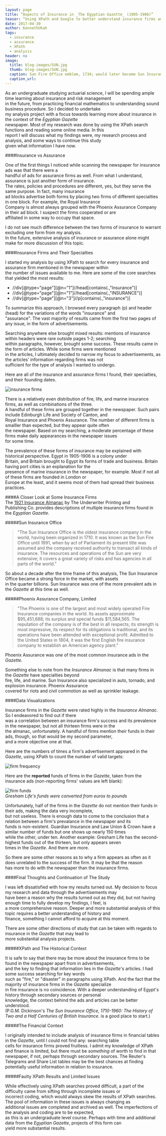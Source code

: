 ```yaml
---
layout: page
title: “Aspects of Insurance in _The Egyptian Gazette_ (1905-1906)”
teaser: “Using XPath and Google to better understand insurance firms and their presence in the Egyptian Gazette Newspaper”
date: 2017-04-30
author: KennethUkah
tags:
  - insurance
  - assurance
  - XPath
  - analysis
header: no
image:
  title: blog-images/SUN.jpg
  thumb: blog-images/SUN.jpg
  caption: Sun Fire Office emblem, 1734; would later become Sun Insurance Office 
  caption_url:
---
```

As an undergraduate studying actuarial science, I will be spending ample time learning about insurance and risk management  
in the future, from practicing financial mathematics to understanding sound business procedure. So I decided to undertake  
my analysis project with a focus towards learning more about insurance in the context of the _Egyptian Gazette_  
newspaper. Most of my research was done by using the XPath search functions and reading some online media. In this  
report I will discuss what my findings were, my research process and analysis, and some ways to continue this study  
given what information I have now.

####Insurance vs Assurance

One of the first things I noticed while scanning the newspaper for insurance ads was that there were a  
handful of ads for assurance firms as well. From what I understand, assurance is just another form of insurance.  
The rates, policies and procedures are different, yes, but they serve the same purpose. In fact, many insurance  
ad blocks advertise both forms by placing two firms of different specialties in one block. For example, the Royal Insurance  
Company is almost always grouped with the Phoenix Assurance Company in their ad block. I suspect the firms cooperated or are  
affiliated in some way to occupy that space.

I do not see much difference between the two forms of insurance to warrant excluding one form from my analysis.  
In the future, extensive analysis of insurance or assurance alone might make for more discussion of this topic.

####Insurance Firms and Their Specialties

I started my analysis by using XPath to search for every insurance and assurance firm mentioned in the newspaper within  
the number of issues available to me. Here are some of the core searches that yielded the most results:

- //div[@type="page"][@n="1"]//head[contains(.,"Insurance")]
- //div[@type="page"][@n="1"]//head[contains(.,"INSURANCE")]
- //div[@type="page"][@n="3"]//p[contains(.,"insurance")]

To summarize this approach, I browsed every paragraph (p) and header (head) for the variations of the words "insurance" and  
"assurance". The vast majority of results came from the first two pages of any issue, in the form of advertisements.

Searching anywhere else brought mixed results: mentions of insurance within headers were rare outside pages 1-2; searching  
within paragraphs, however, brought some success. These results came in the form of articles. While some firms were mentioned  
in the articles, I ultimately decided to narrow my focus to advertisements, as the articles' information regarding firms was not  
sufficient for the type of analysis I wanted to undergo.

Here are all of the insurance and assurance firms I found, their specialties, and their founding dates.

![insurance firms](EGFirms.png)

There is a relatively even distribution of fire, life, and marine insurance firms, as well as combinations of the three.  
A handful of these firms are grouped together in the newspaper. Such pairs include Edinburgh Life and Society of Canton, and  
Royal Insurance and Phoenix Assurance. The number of different firms is smalller than expected, but they appear quite often  
the newspaper. Based on my searching, a moderate percentage of these firms make daily appearances in the newspaper issues  
for some time.

The prevalence of these forms of insurance may be explained with historical perspective. Egypt in 1905-1906 is a colony under  
Britain, and Britain brought to Egypt its forms of trade and business. Britain having port cities is an explanation for the  
presence of marine insurance in the newspaper, for example. Most if not all of these firms are founded in London or  
Europe at the least, and it seems most of them had spread their business practices.

####A Closer Look at Some Insurance Firms  
The [1921 Insurance Almanac](https://play.google.com/store/books/details?id=mDVOAQAAMAAJ) by The Underwriter Printing and  
Publishing Co. provides descriptions of multiple insurance firms found in the _Egyptian Gazette_.

#####Sun Insurance Office  
> "The Sun Insurance Office is the oldest insurance company in the world, having been organized in 1710. It was known 
> as the Sun Fire Office until 1891, when by act of Parliament its present title was assumed and the company received 
> authority to transact all kinds of insurance. The resources and operations of the Sun are very extensive; it covers 
> a great variety of risks and has agencies in all parts of the world."

So about a decade after the time frame of this analysis, The Sun Insurance Office became a strong force in the market, with assets  
in the quarter billions. Sun Insurance was one of the more prevalent ads in the _Gazette_ at this time as well.

#####Phoenix Assurance Company, Limited  
>"The Phoenix is one of the largest and most widely operated Fire Insurance companies in the world. Its assets 
> approximate $95,451,688; its surplus and special funds $11,584,565. The reputation of the company is of the best 
> in all respects; its strength is most impressive, its respect for its obligations is traditional, and its operations 
> have been attended with exceptional profit. Admitted to the United States in 1804, it was the first English fire insurance 
> company to establish an American agency plant."

Phoenix Assurance was one of the most common insurance ads in the _Gazette_.

Something else to note from the _Insurance Almanac_ is that many firms in the _Gazette_ have specialties beyond  
fire, life, and marine. Sun Insurance also specialized in auto, tornado, and explosion insurance. Phoenix Assurance  
covered for riots and civil commotion as well as sprinkler leakage.

####Data Visualizations

Insurance firms in the _Gazette_ were rated highly in the _Insurance Almanac_. So I endeavored to find out if there  
was a correlation between an insurance firm's success and its prevalence in the newspaper, but not all thirteen firms were in the  
the almanac, unfortunately. A handful of firms mention their funds in their ads, though, so that would be my second parameter,  
and a more objective one at that.

Here are the numbers of times a firm's advertisement appeared in the _Gazette_, using XPath to count the number of valid targets:

![firm frequency](EGData1.png)

Here are the **reported** funds of firms in the _Gazette_, taken from the insurance ads (non-reporting firms' values are left blank):

![firm funds](EGData2.png)  
*Gresham Life's funds were converted from euros to pounds*

Unfortunately, half of the firms in the _Gazette_ do not mention their funds in their ads, making the data very incomplete,  
but not useless. There is enough data to come to the conclusion that a relation between a firm's prevalance in the newspaper and its  
funds is non-existent. Guardian Insurance and Law Union & Crown have a similar number of funds but one shows up nearly 150 times  
while the other, under ten. Another example: Gresham Life has the second-highest funds out of the thirteen, but only appears seven  
times in the _Gazette_. And there are more.

So there are some other reasons as to why a firm appears as often as it does unrelated to the success of the firm. It may be that the reason  
has more to do with the newspaper than the insurance firms.

####Final Thoughts and Continuation of The Study

I was left dissatisfied with how my results turned out. My decision to focus my research and data through the advertisements may  
have been a reason why the results turned out as they did, but not having enough time to fully develop my findings, I feel, is  
a more comprehensive reason. Deeper and more substantial analysis of this topic requires a better understanding of history and  
finance, something I cannot afford to acquire at this moment.

There are some other directions of study that can be taken with regards to insurance in the _Gazette_ that may lead to  
more substantial analysis projects.

#####XPath and The Historical Context

It is safe to say that there may be more about the insurance firms to be found in the newspaper apart from in advertisements,  
and the key to finding that information lies in the _Gazette_'s articles. I had some success searching for key words  
such as "fire," or "disaster" in paragraphs using XPath. And the fact that the majority of insurance firms in the _Gazette_ specialize  
in fire insurance is no coincidence. With a deeper understanding of Egypt's history through secondary sources or personal  
knowledge, the context behind the ads and articles can be better understood.  
(P.G.M. Dickinson's _The Sun Insurance Office, 1710-1960: The History of Two and a Half Centuries of British Insurance._ is a good place to start.)

#####The Financial Context

I originally intended to include analysis of insurance firms in financial tables in the _Gazette_, until I could not find any: searching table  
cells for insurance firms proved fruitless. I admit my knowledge of XPath and finance is limited, but there must be _something_ of worth to find in that  
newspaper, if not, perhaps through secondary sources. The Reuter's Telegrams and Share List tables may be the best chances at finding  
potentially useful information in relation to insurance.

#####Faulty XPath Results and Limited Issues

While effectively using XPath searches proved difficult, a part of the difficulty came from sifting through incomplete issues or  
incorrect coding, which would always skew the results of XPath searches. The pool of information in these issues is always changing as  
additional issues are completed and archived as well. The imperfections of the analysis and coding are to be expected,  
as this is an undergraduate level course. Perhaps with time and additional data from the _Egyptian Gazette_, projects of this form can  
yield more substantial results.